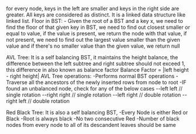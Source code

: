 for every node, keys in the left are smaller and keys in the right side are greater.
All keys are considered as distinct.
It is a linked data structure like linked list.
Floor in BST: - Given the root of a BST and a key x, we need to find the floor of that given key in BST, we need to find out closest smaller or equal to value, if the value is present, we return the node with that value, if not present, we need to find out the largest value smaller than the given value and if there's no smaller value than the given value, we return null

AVL Tree: It is a self balancing BST, it maintains the height balance, the difference between the left subtree and right subtree should not exceed 1, this difference in also known as balance factor Balance Factor = |left height - right height|
AVL Tree operations:
-Performs normal BST operations
-Traverse all the ancestors of the newly inserted rows from node to root
-IF found an unbalanced node, check for any of the below cases
--left left // single rotation
--right right // single rotation
--left right // double rotation
--right left // double rotation

Red Black Tree: It is also a self balancing BST, 
-Every Node is either Red or Black
-Root is always black
-No two consecutive Red
-Number of black nodes from every node to all of its descandent leaves should be same